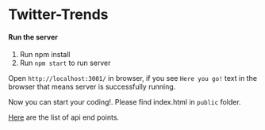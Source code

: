 # Twitter-Trends


#### Run the server
1. Run npm install
2. Run `npm start` to run server

Open `http://localhost:3001/` in browser, if you see `Here you go!` text in the browser that means server is successfully running. 

Now you can start your coding!. Please find index.html in `public` folder.

[Here](https://github.com/Infratab/Twitter-Trends/blob/master/API.md) are the list of api end points.
